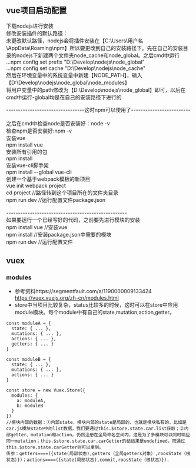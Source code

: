 ## vue项目启动配置
下载nodejs进行安装<br/>
修改安装插件的默认路径：<br/>
未更改默认路径，nodejs会将插件安装在【C:\Users\用户名\AppData\Roaming\npm】所以要更改到自己的安装路径下。先在自己的安装目录的nodejs下新建两个文件夹node_cache和node_global。之后cmd中运行<br/>
...npm config set prefix "D:\Develop\nodejs\node_global" <br/>
...npm config set cache "D:\Develop\nodejs\node_cache"<br/>
然后在环境变量中的系统变量中新建【NODE_PATH】，输入【D:\Develop\nodejs\node_global\node_modules】<br/>
将用户变量中的path修改为【D:\Develop\nodejs\node_global】即可，以后在cmd中运行-global均是在自己的安装路径下进行的<br/>

---------------------------------这时npm可以使用了-------------------------<br/>
<br/>
之后在cmd中检查node是否安装好：node -v<br/>
检查npm是否安装好:npm -v<br/>
安装vue<br/>
npm install vue<br/>
安装所有引用的包<br/>
npm install<br/>
安装vue-cli脚手架<br/>
npm install --global vue-cli<br/>
创建一个基于webpack模板的新项目<br/>
vue init webpack project<br/>
cd project //路径转到这个项目所在的文件夹目录<br/>
npm run dev //运行配置文件package.json<br/>
<br/>
---------------------------------------------------<br/>
如果要运行一个已经写好的代码，之前要先进行模块的安装<br/>
npm install vue //安装vue<br/>
npm install //安装package.json中需要的模块<br/>
npm run dev //运行配置文件<br/>

## vuex
### modules
* 参考资料https://segmentfault.com/a/1190000009133424 https://vuex.vuejs.org/zh-cn/modules.html
* store中当项目比较复杂，status比较多的时候，这时可以在store中应用module模块。每个module中有自己的state,mutation,action,getter。
```
const moduleA = {
  state: { ... },
  mutations: { ... },
  actions: { ... },
  getters: { ... }
}

const moduleB = {
  state: { ... },
  mutations: { ... },
  actions: { ... }
}

const store = new Vuex.Store({
  modules: {
    a: moduleA,
    b: moduleB
  }
})
//模块内部的数据：①内部state，模块内部的state是局部的，也就是模块私有的，比如是car.js模块state中的list数据，我们要通过this.$store.state.car.list获取；②内部getter、mutation和action，仍然注册在全局命名空间内，这是为了多模块可以同时响应同一mutation；this.$store.state.car.carGetter的结结果是undefined，而通过this.$store.state.carGetter则可以拿到。
传参：getters====({state(局部状态),getters（全局getters对象）,roosState（根状态）})；actions====({state(局部状态),commit,roosState（根状态）}).
```
